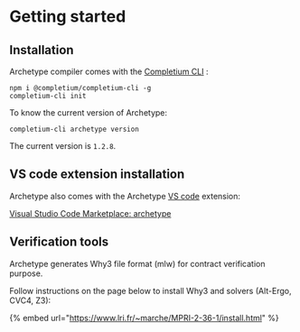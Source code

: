 # Getting started

## Installation

Archetype compiler comes with the [Completium CLI](https://completium.com/docs/cli) :

```text
npm i @completium/completium-cli -g
completium-cli init
```

To know the current version of Archetype:

```text
completium-cli archetype version
```

The current version is `1.2.8`.

## VS code extension installation

Archetype also comes with the Archetype [VS code](https://code.visualstudio.com/download) extension:

[Visual Studio Code Marketplace: archetype](https://marketplace.visualstudio.com/items?itemName=edukera.archetype)

## Verification tools

Archetype generates Why3 file format \(mlw\) for contract verification purpose. 

Follow instructions on the page below to install Why3 and solvers \(Alt-Ergo, CVC4, Z3\):

{% embed url="https://www.lri.fr/~marche/MPRI-2-36-1/install.html" %}













 

